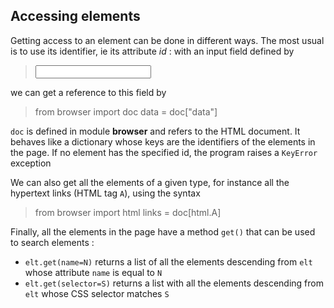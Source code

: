 Accessing elements
------------------

Getting access to an element can be done in different ways. The most usual is to use its identifier, ie its attribute _id_ : with an input field defined by

>    <input id="data">

we can get a reference to this field by

>    from browser import doc
>    data = doc["data"]

`doc` is defined in module **browser** and refers to the HTML document. It behaves like a dictionary whose keys are the identifiers of the elements in the page. If no element has the specified id, the program raises a `KeyError` exception

We can also get all the elements of a given type, for instance all the hypertext links (HTML tag `A`), using the syntax

>    from browser import html
>    links = doc[html.A]

Finally, all the elements in the page have a method `get()` that can be used to search elements :
 - `elt.get(name=N)` returns a list of all the elements descending from `elt` whose attribute `name` is equal to `N`
 - `elt.get(selector=S)` returns a list with all the elements descending from `elt` whose CSS selector matches `S`

